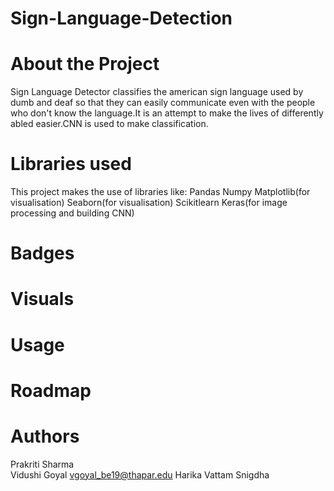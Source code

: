 # Sign-Language-Detection
# About the Project
Sign Language Detector classifies the american sign language used by dumb and deaf so that they can easily communicate even with the people who don't know the language.It is an attempt to make the lives of differently abled easier.CNN is used to make classification.
# Libraries used
This project makes the use of libraries like:
Pandas
Numpy
Matplotlib(for visualisation)
Seaborn(for visualisation)
Scikitlearn
Keras(for image processing and building CNN)
# Badges
# Visuals
# Usage
# Roadmap
# Authors 
Prakriti Sharma  
Vidushi Goyal    vgoyal_be19@thapar.edu
Harika Vattam
Snigdha 
